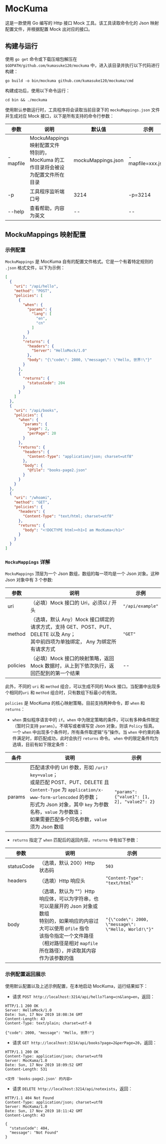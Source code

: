 # MocKuma
这是一款使用 Go 编写的 Http 接口 Mock 工具。该工具读取命令化的 Json 映射配置文件，并根据配置 Mock 出对应的接口。

## 构建与运行
使用 `go get` 命令或下载压缩包解压在 `$GOPATH/github.com/kumasuke120/mockuma` 中，进入该目录并执行以下代码进行构建：
```
go build -o bin/mockuma github.com/kumasuke120/mockuma/cmd
```

构建成功后，使用以下命令运行：
```
cd bin && ./mockuma
```
使用默认参数运行时，工具程序将会读取当前目录下的 `mockuMappings.json` 文件并生成对应 Mock 接口，以下是所有支持的命令行参数：

| **参数** | **说明** | **默认值** | **示例** |
|----------|------------------------------------------------|--------------------|-----------------------------|
| -mapfile | MockuMappings 映射配置文件<br>特别的，MocKuma 的工作目录将会被设为配置文件所在目录 | mockuMappings.json | -mapfile=xxx.json |
| -p | 工具程序监听端口号 | 3214 | -p=3214 |
| --help | 查看帮助，内容为英文 | -- | -- |

## MockuMappings 映射配置
### 示例配置
`MockuMappings` 是 MocKuma 自有的配置文件格式。它是一个有着特定规则的 `.json` 格式文件，以下为示例：
```json
[
  {
    "uri": "/api/hello",
    "method": "POST",
    "policies": [
      {
        "when": {
          "params": {
            "lang": [
              "en",
              "cn"
            ]
          }
        },
        "returns": {
          "headers": {
            "Server": "HelloMock/1.0"
          },
          "body": "{\"code\": 2000, \"message\": \"Hello, 世界!\"}"
        }
      },
      {
        "returns": {
          "statusCode": 204
        }
      }
    ]
  },
  {
    "uri": "/api/books",
    "policies": {
      "when": {
        "params": {
          "page": 2,
          "perPage": 20
        }
      },
      "returns": {
        "headers": {
          "Content-Type": "application/json; charset=utf8"
        },
        "body": {
          "@file": "books-page2.json"
        }
      }
    }
  },
  {
    "uri": "/whoami",
    "method": "GET",
    "policies": {
      "headers": {
        "Content-Type": "text/html; charset=utf8"
      },
      "returns": {
        "body": "<!DOCTYPE html><h1>I am MocKuma</h1>"
      }
    }
  }
]
```

### `MockuMappings` 详解
`MockuMappings` 顶层为一个 Json 数组，数组的每一项均是一个 Json 对象。这种 Json 对象中有 3 个参数:

| **参数** | **说明** | **示例** |
|----------|-------------------------------------------------------------------|--------------|
| uri | （必填）Mock 接口的 Uri，必须以 / 开头 | `"/api/example"` |
| method | （选填，默认 Any）Mock 接口绑定的请求方式，支持 GET、POST、PUT、DELETE 以及 Any；<br>其中前四项为单独绑定， Any 为绑定所有请求方式 | `"GET"` |
| policies | （必填）Mock 接口的映射策略，返回 Mock 数据时，从上到下依次执行，返回匹配到的第一个结果 | -- |

此外，不同的 `uri` 和 `method` 组合，可以生成不同的 Mock 接口。当配置中出现多个相同的`uri` 和 `method` 组合时，只有数组下标最小的有效。

`policies` 是 MocKuma 的核心映射策略，目前支持两种命令，即 `when` 和 `returns`：
- `when` 类似程序语言中的 `if`。`when` 中为限定策略的条件，可以有多种条件限定（暂时只支持 `params`）。不填写或者填写空 Json 对象，则该 `Policy` 恒真。
一个 `when` 中出现多个条件时，所有条件取逻辑“与”操作。当 `when` 中约束的条件满足时，即匹配成功，此时会执行 `returns` 命令。
`when` 中的限定条件均为选填，目前有如下限定条件：

| **条件** | **说明** | **示例** |
|--------|-----------------------------------------------------------------------------------------------------------------------------------------------------------------------------------------------------------------|-----------------------------------------------------------------------|
| params | 匹配请求中的 Url 参数，形如 `/uri?key=value`；<br>或是匹配 POST、PUT、DELETE 且`Content-Type` 为 `application/x-www-form-urlencoded` 的参数；<br> 形式为 Json 对象，其中 `key` 为参数名称，`value` 为参数值；<br>如果需要匹配多个同名参数，`value` 须为 Json 数组| `"params": {"value1": [1, 2], "value2": 2}` |


- `returns` 指定了 `when` 匹配后的返回内容，`returns` 中有如下参数：

| **参数** | **说明** | **示例** |
|------------|--------------------------------|----------------------------------------------------|
| statusCode | （选填，默认 200）Http 状态码 | `503` |
| headers | （选填）Http 响应头 | `"Content-Type": "text/html"` |
| body | （选填，默认为 ""）Http 响应体，可以为字符串，也可以是展开的 Json 对象或数组<br> 特别的，如果响应的内容过大可以使用 `@file` 指令<br>该指令指定一个文件路径（相对路径是相对 `mapfile` 所在路径），并读取其内容作为该参数的值 | `"{\"code\": 2000, \"message\": \"Hello, World!\"}"` |

### 示例配置返回展示
使用默认配置以及上述示例配置，在本地启动 MocKuma，运行结果如下：

- 请求 `POST http://localhost:3214/api/hello?lang=cn&lang=en`，返回：
```
HTTP/1.1 200 OK
Server: HelloMock/1.0
Date: Sun, 17 Nov 2019 18:08:34 GMT
Content-Length: 43
Content-Type: text/plain; charset=utf-8

{"code": 2000, "message": "Hello, 世界!"}
```

- 请求 `GET http://localhost:3214/api/books?page=2&perPage=20`，返回：
```
HTTP/1.1 200 OK
Content-Type: application/json; charset=utf8
Server: MocKuma/1.0
Date: Sun, 17 Nov 2019 18:09:52 GMT
Content-Length: 531

<文件 'books-page2.json' 的内容>
```

- 请求 `DELETE http://localhost:3214/api/notexists`，返回：
```
HTTP/1.1 404 Not Found
Content-Type: application/json; charset=utf8
Server: MocKuma/1.0
Date: Sun, 17 Nov 2019 18:11:42 GMT
Content-Length: 43

{
  "statusCode": 404,
  "message": "Not Found"
}
```